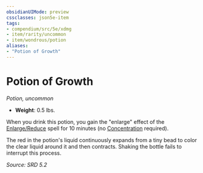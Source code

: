 ```yaml
---
obsidianUIMode: preview
cssclasses: json5e-item
tags:
- compendium/src/5e/xdmg
- item/rarity/uncommon
- item/wondrous/potion
aliases: 
- "Potion of Growth"
---
```

# Potion of Growth
*Potion, uncommon*  

- **Weight**: 0.5 lbs.

When you drink this potion, you gain the "enlarge" effect of the [Enlarge/Reduce](compendium/spells/enlarge-reduce-xphb.md) spell for 10 minutes (no [Concentration](rules/conditions.md#Concentration) required).

The red in the potion's liquid continuously expands from a tiny bead to color the clear liquid around it and then contracts. Shaking the bottle fails to interrupt this process.

*Source: SRD 5.2*